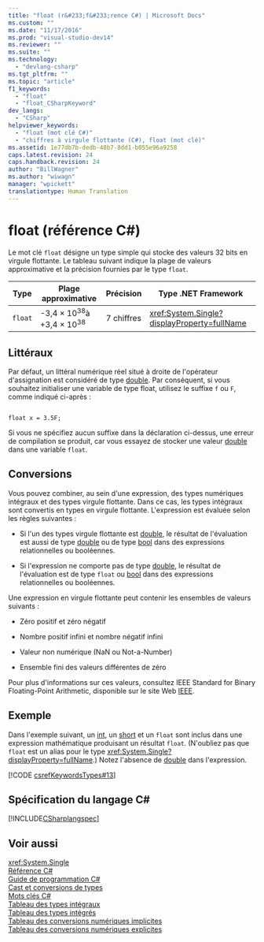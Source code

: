 ```yaml
---
title: "float (r&#233;f&#233;rence C#) | Microsoft Docs"
ms.custom: ""
ms.date: "11/17/2016"
ms.prod: "visual-studio-dev14"
ms.reviewer: ""
ms.suite: ""
ms.technology: 
  - "devlang-csharp"
ms.tgt_pltfrm: ""
ms.topic: "article"
f1_keywords: 
  - "float"
  - "float_CSharpKeyword"
dev_langs: 
  - "CSharp"
helpviewer_keywords: 
  - "float (mot clé C#)"
  - "chiffres à virgule flottante (C#), float (mot clé)"
ms.assetid: 1e77db7b-dedb-48b7-8dd1-b055e96a9258
caps.latest.revision: 24
caps.handback.revision: 24
author: "BillWagner"
ms.author: "wiwagn"
manager: "wpickett"
translationtype: Human Translation
---
```

# float (r&#233;f&#233;rence C#)
Le mot clé `float` désigne un type simple qui stocke des valeurs 32 bits en virgule flottante.  Le tableau suivant indique la plage de valeurs approximative et la précision fournies par le type `float`.  
  
|Type|Plage approximative|Précision|Type .NET Framework|  
|----------|-------------------------|---------------|-------------------------|  
|`float`|\-3,4 × 10<sup>38</sup>à \+3,4 × 10<sup>38</sup>|7 chiffres|<xref:System.Single?displayProperty=fullName>|  
  
## Littéraux  
 Par défaut, un littéral numérique réel situé à droite de l'opérateur d'assignation est considéré de type [double](../../../csharp/language-reference/keywords/double.md).  Par conséquent, si vous souhaitez initialiser une variable de type float, utilisez le suffixe `f` ou `F`, comme indiqué ci\-après :  
  
```  
  
float x = 3.5F;  
```  
  
 Si vous ne spécifiez aucun suffixe dans la déclaration ci\-dessus, une erreur de compilation se produit, car vous essayez de stocker une valeur [double](../../../csharp/language-reference/keywords/double.md) dans une variable `float`.  
  
## Conversions  
 Vous pouvez combiner, au sein d'une expression, des types numériques intégraux et des types virgule flottante.  Dans ce cas, les types intégraux sont convertis en types en virgule flottante.  L'expression est évaluée selon les règles suivantes :  
  
-   Si l'un des types virgule flottante est [double](../../../csharp/language-reference/keywords/double.md), le résultat de l'évaluation est aussi de type [double](../../../csharp/language-reference/keywords/double.md) ou de type [bool](../../../csharp/language-reference/keywords/bool.md) dans des expressions relationnelles ou booléennes.  
  
-   Si l'expression ne comporte pas de type [double](../../../csharp/language-reference/keywords/double.md), le résultat de l'évaluation est de type `float` ou [bool](../../../csharp/language-reference/keywords/bool.md) dans des expressions relationnelles ou booléennes.  
  
 Une expression en virgule flottante peut contenir les ensembles de valeurs suivants :  
  
-   Zéro positif et zéro négatif  
  
-   Nombre positif infini et nombre négatif infini  
  
-   Valeur non numérique \(NaN ou Not\-a\-Number\)  
  
-   Ensemble fini des valeurs différentes de zéro  
  
 Pour plus d'informations sur ces valeurs, consultez IEEE Standard for Binary Floating\-Point Arithmetic, disponible sur le site Web [IEEE](http://go.microsoft.com/fwlink/?LinkId=26269).  
  
## Exemple  
 Dans l'exemple suivant, un [int](../../../csharp/language-reference/keywords/int.md), un [short](../../../csharp/language-reference/keywords/short.md) et un `float` sont inclus dans une expression mathématique produisant un résultat `float`.  \(N'oubliez pas que `float` est un alias pour le type <xref:System.Single?displayProperty=fullName>.\) Notez l'absence de [double](../../../csharp/language-reference/keywords/double.md) dans l'expression.  
  
 [!CODE [csrefKeywordsTypes#13](../CodeSnippet/VS_Snippets_VBCSharp/csrefKeywordsTypes#13)]  
  
## Spécification du langage C\#  
 [!INCLUDE[CSharplangspec](../../../csharp/language-reference/keywords/includes/csharplangspec_md.md)]  
  
## Voir aussi  
 <xref:System.Single>   
 [Référence C\#](../../../csharp/language-reference/index.md)   
 [Guide de programmation C\#](../../../csharp/programming-guide/index.md)   
 [Cast et conversions de types](../../../csharp/programming-guide/types/casting-and-type-conversions.md)   
 [Mots clés C\#](../../../csharp/language-reference/keywords/index.md)   
 [Tableau des types intégraux](../../../csharp/language-reference/keywords/integral-types-table.md)   
 [Tableau des types intégrés](../../../csharp/language-reference/keywords/built-in-types-table.md)   
 [Tableau des conversions numériques implicites](../../../csharp/language-reference/keywords/implicit-numeric-conversions-table.md)   
 [Tableau des conversions numériques explicites](../../../csharp/language-reference/keywords/explicit-numeric-conversions-table.md)